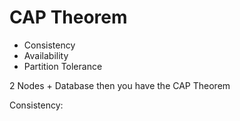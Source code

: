 # CAP Theorem

- Consistency
- Availability
- Partition Tolerance

2 Nodes + Database then you have the CAP Theorem

Consistency: 
